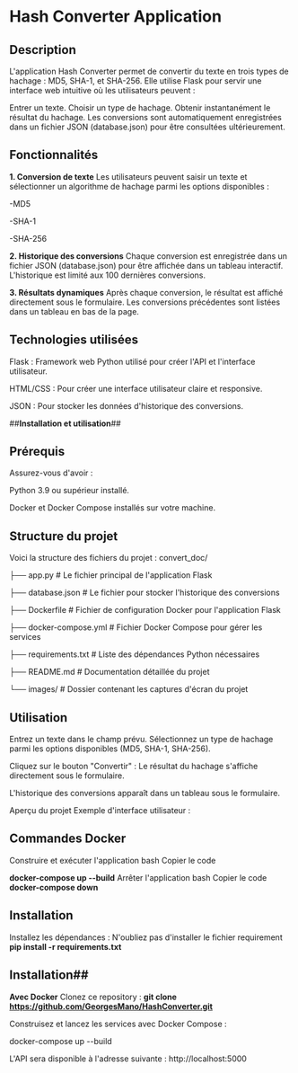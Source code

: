 # Hash Converter Application #
## Description ##
L'application Hash Converter permet de convertir du texte en trois types de hachage : MD5, SHA-1, et SHA-256.
Elle utilise Flask pour servir une interface web intuitive où les utilisateurs peuvent :

Entrer un texte.
Choisir un type de hachage.
Obtenir instantanément le résultat du hachage.
Les conversions sont automatiquement enregistrées dans un fichier JSON (database.json) pour être consultées ultérieurement.

## Fonctionnalités ##
**1. Conversion de texte**
Les utilisateurs peuvent saisir un texte et sélectionner un algorithme de hachage parmi les options disponibles :

-MD5

-SHA-1

-SHA-256

**2. Historique des conversions**
Chaque conversion est enregistrée dans un fichier JSON (database.json) pour être affichée dans un tableau interactif.
L'historique est limité aux 100 dernières conversions.

**3. Résultats dynamiques**
Après chaque conversion, le résultat est affiché directement sous le formulaire.
Les conversions précédentes sont listées dans un tableau en bas de la page.
## Technologies utilisées ##

Flask : Framework web Python utilisé pour créer l'API et l'interface utilisateur.

HTML/CSS : Pour créer une interface utilisateur claire et responsive.

JSON : Pour stocker les données d'historique des conversions.

##**Installation et utilisation**##
## Prérequis ##
Assurez-vous d'avoir :

Python 3.9 ou supérieur installé.

Docker et Docker Compose installés sur votre machine.

## Structure du projet ##

Voici la structure des fichiers du projet :
convert_doc/

├── app.py                # Le fichier principal de l'application Flask

├── database.json         # Le fichier pour stocker l'historique des conversions

├── Dockerfile            # Fichier de configuration Docker pour l'application Flask

├── docker-compose.yml    # Fichier Docker Compose pour gérer les services

├── requirements.txt      # Liste des dépendances Python nécessaires

├── README.md             # Documentation détaillée du projet

└── images/               # Dossier contenant les captures d'écran du projet

## Utilisation ##
Entrez un texte dans le champ prévu.
Sélectionnez un type de hachage parmi les options disponibles (MD5, SHA-1, SHA-256).

Cliquez sur le bouton "Convertir" :
Le résultat du hachage s'affiche directement sous le formulaire.

L'historique des conversions apparaît dans un tableau sous le formulaire.

Aperçu du projet
Exemple d'interface utilisateur :

## Commandes Docker ##
Construire et exécuter l'application
bash
Copier le code

**docker-compose up --build**
Arrêter l'application
bash
Copier le code
**docker-compose down**

## Installation ##
Installez les dépendances :
N'oubliez pas d'installer le fichier requirement 
**pip install -r requirements.txt**

## Installation##
**Avec Docker**
Clonez ce repository :
**git clone https://github.com/GeorgesMano/HashConverter.git**

Construisez et lancez les services avec Docker Compose :

docker-compose up --build

L'API sera disponible à l'adresse suivante : http://localhost:5000
